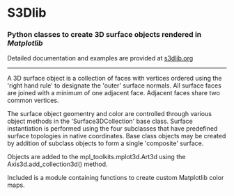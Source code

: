 
# S3Dlib

### Python classes to create 3D surface objects rendered in *Matplotlib*


Detailed documentation and examples are provided at [s3dlib.org](https://s3dlib.org)

---

A 3D surface object is a collection of faces with vertices ordered using
the 'right hand rule' to designate the 'outer' surface normals.  All surface faces
are joined with a minimum of one adjacent face. Adjacent faces share two
common vertices.

The surface object geomentry and color are controlled through various
object methods in the 'Surface3DCollection' base class.
Surface instantiation is performed using the four subclasses that
have predefined surface topologies in native coordinates.
Base class objects may be created by addition of subclass objects to
form a single 'composite' surface.

Objects are added to the mpl_toolkits.mplot3d.Art3d using
the Axis3d.add_collection3d() method.

Included is a module containing functions to create custom Matplotlib color maps.

